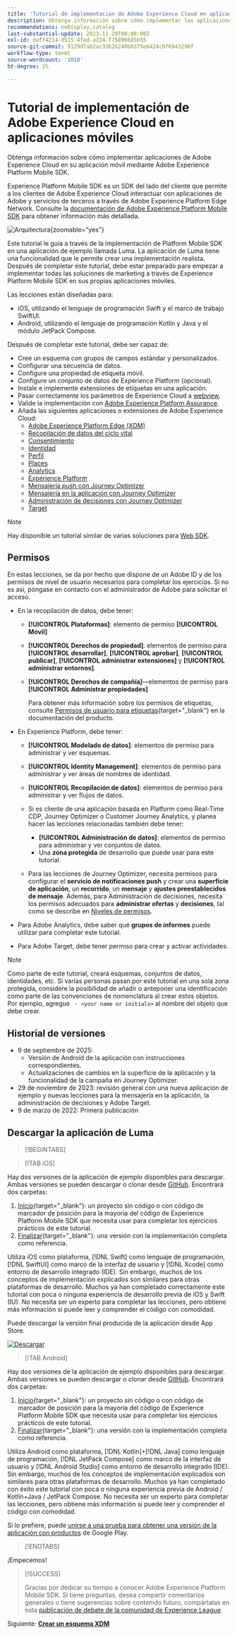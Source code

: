 ```yaml
---
title: 'Tutorial de implementación de Adobe Experience Cloud en aplicaciones móviles: información general'
description: Obtenga información sobre cómo implementar las aplicaciones móviles de Adobe Experience Cloud. Este tutorial le guía a través de una implementación de aplicaciones de Experience Cloud en una aplicación Swift de ejemplo.
recommendations: noDisplay,catalog
last-substantial-update: 2023-11-29T00:00:00Z
exl-id: daff4214-d515-4fad-a224-f7589b685b55
source-git-commit: 9129d7ab2ac33626240b0375e6424c0f6943290f
workflow-type: tm+mt
source-wordcount: '1018'
ht-degree: 1%

---
```


# Tutorial de implementación de Adobe Experience Cloud en aplicaciones móviles

Obtenga información sobre cómo implementar aplicaciones de Adobe Experience Cloud en su aplicación móvil mediante Adobe Experience Platform Mobile SDK.

Experience Platform Mobile SDK es un SDK del lado del cliente que permite a los clientes de Adobe Experience Cloud interactuar con aplicaciones de Adobe y servicios de terceros a través de Adobe Experience Platform Edge Network. Consulte la [documentación de Adobe Experience Platform Mobile SDK](https://developer.adobe.com/client-sdks/home/) para obtener información más detallada.

![Arquitectura](assets/architecture.png){zoomable="yes"}


Este tutorial le guía a través de la implementación de Platform Mobile SDK en una aplicación de ejemplo llamada Luma. La aplicación de Luma tiene una funcionalidad que le permite crear una implementación realista. Después de completar este tutorial, debe estar preparado para empezar a implementar todas las soluciones de marketing a través de Experience Platform Mobile SDK en sus propias aplicaciones móviles.

Las lecciones están diseñadas para:

* iOS, utilizando el lenguaje de programación Swift y el marco de trabajo SwiftUI.
* Android, utilizando el lenguaje de programación Kotlin y Java y el módulo JetPack Compose.

Después de completar este tutorial, debe ser capaz de:

* Cree un esquema con grupos de campos estándar y personalizados.
* Configurar una secuencia de datos.
* Configure una propiedad de etiqueta móvil.
* Configure un conjunto de datos de Experience Platform (opcional).
* Instale e implemente extensiones de etiquetas en una aplicación.
* Pasar correctamente los parámetros de Experience Cloud a [webview](web-views.md).
* Valide la implementación con [Adobe Experience Platform Assurance](assurance.md).
* Añada las siguientes aplicaciones o extensiones de Adobe Experience Cloud:
   * [Adobe Experience Platform Edge (XDM)](events.md)
   * [Recopilación de datos del ciclo vital](lifecycle-data.md)
   * [Consentimiento](consent.md)
   * [Identidad](identity.md)
   * [Perfil](profile.md)
   * [Places](places.md)
   * [Analytics](analytics.md)
   * [Experience Platform](platform.md)
   * [Mensajería push con Journey Optimizer](journey-optimizer-push.md)
   * [Mensajería en la aplicación con Journey Optimizer](journey-optimizer-inapp.md)
   * [Administración de decisiones con Journey Optimizer](journey-optimizer-offers.md)
   * [Target](target.md)


>[!NOTE]
>
>Hay disponible un tutorial similar de varias soluciones para [Web SDK](../tutorial-web-sdk/overview.md).

## Permisos

En estas lecciones, se da por hecho que dispone de un Adobe ID y de los permisos de nivel de usuario necesarios para completar los ejercicios. Si no es así, póngase en contacto con el administrador de Adobe para solicitar el acceso.

* En la recopilación de datos, debe tener:
   * **[!UICONTROL Plataformas]**: elemento de permiso **[!UICONTROL Móvil]**
   * **[!UICONTROL Derechos de propiedad]**: elementos de permiso para **[!UICONTROL desarrollar]**, **[!UICONTROL aprobar]**, **[!UICONTROL publicar]**, **[!UICONTROL administrar extensiones]** y **[!UICONTROL administrar entornos]**.
   * **[!UICONTROL Derechos de compañía]**—elementos de permiso para **[!UICONTROL Administrar propiedades]**

     Para obtener más información sobre los permisos de etiquetas, consulte [Permisos de usuario para etiquetas](https://experienceleague.adobe.com/es/docs/experience-platform/tags/admin/user-permissions){target="_blank"} en la documentación del producto.
* En Experience Platform, debe tener:
   * **[!UICONTROL Modelado de datos]**: elementos de permiso para administrar y ver esquemas.
   * **[!UICONTROL Identity Management]**: elementos de permiso para administrar y ver áreas de nombres de identidad.
   * **[!UICONTROL Recopilación de datos]**: elementos de permiso para administrar y ver flujos de datos.

   * Si es cliente de una aplicación basada en Platform como Real-Time CDP, Journey Optimizer o Customer Journey Analytics, y planea hacer las lecciones relacionadas también debe tener:
      * **[!UICONTROL Administración de datos]**: elementos de permiso para administrar y ver conjuntos de datos.
      * Una **zona protegida** de desarrollo que puede usar para este tutorial.

   * Para las lecciones de Journey Optimizer, necesita permisos para configurar el **servicio de notificaciones push** y crear una **superficie de aplicación**, un **recorrido**, un **mensaje** y **ajustes preestablecidos de mensaje**. Además, para Administración de decisiones, necesita los permisos adecuados para **administrar ofertas** y **decisiones**, tal como se describe en [Niveles de permisos](https://experienceleague.adobe.com/es/docs/journey-optimizer/using/access-control/high-low-permissions).

* Para Adobe Analytics, debe saber qué **grupos de informes** puede utilizar para completar este tutorial.

* Para Adobe Target, debe tener permiso para crear y activar actividades.


>[!NOTE]
>
>Como parte de este tutorial, creará esquemas, conjuntos de datos, identidades, etc. Si varias personas pasan por este tutorial en una sola zona protegida, considere la posibilidad de añadir o anteponer una identificación como parte de las convenciones de nomenclatura al crear estos objetos. Por ejemplo, agregue ` - <your name or initials>` al nombre del objeto que debe crear.

## Historial de versiones

* 9 de septiembre de 2025:
   * Versión de Android de la aplicación con instrucciones correspondientes.
   * Actualizaciones de cambios en la superficie de la aplicación y la funcionalidad de la campaña en Journey Optimizer.
* 29 de noviembre de 2023: revisión general con una nueva aplicación de ejemplo y nuevas lecciones para la mensajería en la aplicación, la administración de decisiones y Adobe Target.
* 9 de marzo de 2022: Primera publicación

## Descargar la aplicación de Luma

>[!BEGINTABS]

>[!TAB iOS]

Hay dos versiones de la aplicación de ejemplo disponibles para descargar. Ambas versiones se pueden descargar o clonar desde [GitHub](https://github.com/Adobe-Marketing-Cloud/Luma-iOS-Mobile-App). Encontrará dos carpetas:

1. [Inicio](https://github.com/Adobe-Marketing-Cloud/Luma-iOS-Mobile-App){target="_blank"}: un proyecto sin código o con código de marcador de posición para la mayoría del código de Experience Platform Mobile SDK que necesita usar para completar los ejercicios prácticos de este tutorial.
1. [Finalizar](https://github.com/Adobe-Marketing-Cloud/Luma-iOS-Mobile-App){target="_blank"}: una versión con la implementación completa como referencia.

Utiliza iOS como plataforma, [!DNL Swift] como lenguaje de programación, [!DNL SwiftUI] como marco de la interfaz de usuario y [!DNL Xcode] como entorno de desarrollo integrado (IDE). Sin embargo, muchos de los conceptos de implementación explicados son similares para otras plataformas de desarrollo. Muchos ya han completado correctamente este tutorial con poca o ninguna experiencia de desarrollo previa de iOS y Swift (IU). No necesita ser un experto para completar las lecciones, pero obtiene más información si puede leer y comprender el código con comodidad.

Puede descargar la versión final producida de la aplicación desde App Store.

[![Descargar](assets/download-app.svg)](https://apps.apple.com/us/app/luma-app/id6466588487)

>[!TAB Android]

Hay dos versiones de la aplicación de ejemplo disponibles para descargar. Ambas versiones se pueden descargar o clonar desde [GitHub](https://github.com/adobe/Luma-Android). Encontrará dos carpetas:

1. [Inicio](https://github.com/adobe/Luma-Android){target="_blank"}: un proyecto sin código o con código de marcador de posición para la mayoría del código de Experience Platform Mobile SDK que necesita usar para completar los ejercicios prácticos de este tutorial.
1. [Finalizar](https://github.com/adobe/Luma-Android){target="_blank"}: una versión con la implementación completa como referencia.

Utiliza Android como plataforma, [!DNL Kotlin]+[!DNL Java] como lenguaje de programación, [!DNL JetPack Compose] como marco de la interfaz de usuario y [!DNL Android Studio] como entorno de desarrollo integrado (IDE). Sin embargo, muchos de los conceptos de implementación explicados son similares para otras plataformas de desarrollo. Muchos ya han completado con éxito este tutorial con poca o ninguna experiencia previa de Android / Kotlin+Java / JetPack Compose. No necesita ser un experto para completar las lecciones, pero obtiene más información si puede leer y comprender el código con comodidad.

Si lo prefiere, puede [unirse a una prueba para obtener una versión de la aplicación con productos](https://play.google.com/apps/internaltest/4700642199234438150) de Google Play.


>[!ENDTABS]

¡Empecemos!

>[!SUCCESS]
>
>Gracias por dedicar su tiempo a conocer Adobe Experience Platform Mobile SDK. Si tiene preguntas, desea compartir comentarios generales o tiene sugerencias sobre contenido futuro, compártalas en esta [publicación de debate de la comunidad de Experience League](https://experienceleaguecommunities.adobe.com/t5/adobe-experience-platform-data/tutorial-discussion-implement-adobe-experience-cloud-in-mobile/td-p/443796?profile.language=es).

Siguiente: **[Crear un esquema XDM](create-schema.md)**
